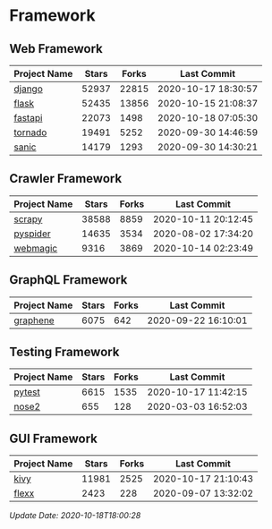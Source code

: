 # Framework

## Web Framework

| Project Name | Stars | Forks | Last Commit |
| ------------ | ----- | ----- | ----------- |
| [django](https://github.com/django/django) | 52937 | 22815 | 2020-10-17 18:30:57 |
| [flask](https://github.com/pallets/flask) | 52435 | 13856 | 2020-10-15 21:08:37 |
| [fastapi](https://github.com/tiangolo/fastapi) | 22073 | 1498 | 2020-10-18 07:05:30 |
| [tornado](https://github.com/tornadoweb/tornado) | 19491 | 5252 | 2020-09-30 14:46:59 |
| [sanic](https://github.com/huge-success/sanic) | 14179 | 1293 | 2020-09-30 14:30:21 |

## Crawler Framework

| Project Name | Stars | Forks | Last Commit |
| ------------ | ----- | ----- | ----------- |
| [scrapy](https://github.com/scrapy/scrapy) | 38588 | 8859 | 2020-10-11 20:12:45 |
| [pyspider](https://github.com/binux/pyspider) | 14635 | 3534 | 2020-08-02 17:34:20 |
| [webmagic](https://github.com/code4craft/webmagic) | 9316 | 3869 | 2020-10-14 02:23:49 |

## GraphQL Framework

| Project Name | Stars | Forks | Last Commit |
| ------------ | ----- | ----- | ----------- |
| [graphene](https://github.com/graphql-python/graphene) | 6075 | 642 | 2020-09-22 16:10:01 |

## Testing Framework

| Project Name | Stars | Forks | Last Commit |
| ------------ | ----- | ----- | ----------- |
| [pytest](https://github.com/pytest-dev/pytest) | 6615 | 1535 | 2020-10-17 11:42:15 |
| [nose2](https://github.com/nose-devs/nose2) | 655 | 128 | 2020-03-03 16:52:03 |

## GUI Framework

| Project Name | Stars | Forks | Last Commit |
| ------------ | ----- | ----- | ----------- |
| [kivy](https://github.com/kivy/kivy) | 11981 | 2525 | 2020-10-17 21:10:43 |
| [flexx](https://github.com/flexxui/flexx) | 2423 | 228 | 2020-09-07 13:32:02 |

*Update Date: 2020-10-18T18:00:28*